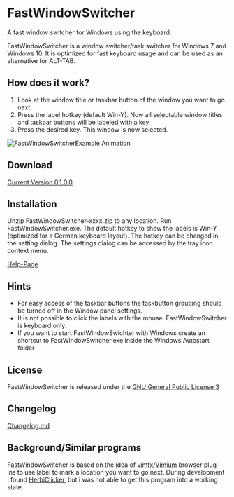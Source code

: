 # FastWindowSwitcher

A fast window switcher for Windows using the keyboard.

FastWindowSwitcher is a window switcher/task switcher for Windows 7 and Windows 10.
It is optimized for fast keyboard usage and can be used as an alternative for  ALT-TAB.

## How does it work?

1. Look  at the window title or taskbar button of the window you want to go next.
2. Press the label hotkey (default Win-Y). Now all selectable window titles and taskbar buttons will be labeled with a key
3. Press the desired key. This window is now selected.


![FastWindowSwitcherExample Animation](https://github.com/JochenBaier/fastwindowswitcher/blob/master/homepage/fws_example_animation.gif)

## Download

[Current Version 0.1.0.0](https://github.com/JochenBaier/fastwindowswitcher/blob/master/homepage/releases/FastWindowSwitcher-0100.zip)

## Installation

Unzip  FastWindowSwitcher-xxxx.zip to any location. Run FastWindowSwitcher.exe.
The default hotkey to show the labels is Win-Y (optimized for a German keyboard layout). The hotkey can be changed in the setting dialog. The settings dialog can be accessed by the tray icon context menu.

[Help-Page](https://github.com/JochenBaier/fastwindowswitcher/wiki/Help)

## Hints

- For easy access of the taskbar buttons the taskbutton grouping should be turned off in the Window panel settings.
- It is not possible to click the labels with the mouse. FastWindowSwitcher is keyboard only.
- If you want to start FastWindowSwichter with Windows create an shortcut to FastWindowSwitcher.exe inside the Windows Autostart folder

## License

FastWindowSwitcher is released under the [GNU General Public License 3](https://www.gnu.org/licenses/gpl-3.0.de.html)

## Changelog

[Changelog.md](https://github.com/JochenBaier/fastwindowswitcher/blob/master/Changelog.md)

## Background/Similar programs

FastWindowSwitcher is based on the idea of [vimfx](https://addons.mozilla.org/de/firefox/addon/vimfx/)/[Vimium](https://vimium.github.io/) browser plug-ins to use label to mark a location you want to go next.  During development i found [HerbiClicker](http://herbi.org/HerbiClicker/HerbiClicker.htm), but i was not able to get this program into a working state.




